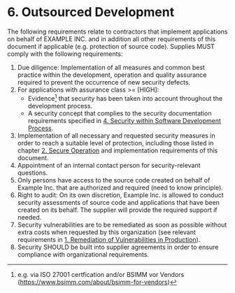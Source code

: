 # 6. Outsourced Development

The following requirements relate to contractors that implement applications on behalf of EXAMPLE INC. and in addition all other requirements of this document if applicable (e.g. protection of source code). Supplies MUST comply with the following requirements:

1. Due diligence: Implementation of all measures and common best practice within the development,  operation and quality assurance required to prevent the occurrence of new security defects.
2. For applications with assurance class >= [HIGH]:
   - Evidence[^1] that security has been taken into account throughout the development process.
   - A security concept that complies to the security documentation requirements specified in [4. Security within Software Development Process][A_SDLC].
5. Implementation of all necessary and requested security measures in order to reach a suitable level of protection, including those listed in chapter [2. Secure Operation][A_SECOP] and implementation requirements of this document.
6. Appointment of an internal contact person for security-relevant questions.
7. Only persons have access to the source code created on behalf of Example Inc. that are authorized and required (need to know principle).
8. Right to audit: On its own discretion, Example Inc. is allowed to conduct security assessments of source code and applications that have been created on its behalf. The supplier will provide the required support if needed.
9. Security vulnerabilities are to be remediated as soon as possible without extra costs when requested by this organization (see relevant requirements in [1. Remediation of Vulnerabilities in Production][A_REMEDIATION]).
10. Security SHOULD be built into supplier agreements in order to ensure compliance with organizational requirements.

[^1]: e.g. via ISO 27001 certfication and/or BSIMM vor Vendors (https://www.bsimm.com/about/bsimm-for-vendors)

[A_REMEDIATION]: A_SSDLC_Requirements/01_Vulnerability-Remediation.md
[A_SDLC]: ../A_SSDLC_Requirements/04_Security-wthin-SDLC.md
[A_SECOP]: A_SSDLC_Requirements/02_Secure-Operation.md
